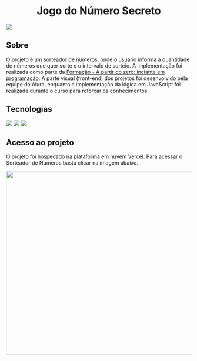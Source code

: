 <h1 align="center">Jogo do Número Secreto</h1>
<div>
  <img src="https://img.shields.io/badge/STATUS-%20CONCLUIDO-green?style=flat">
</div>

## Sobre
<p>
O projeto é um sorteador de números, onde o usuário informa a quantidade de números que quer sorte e o intervalo de sorteio. A implementação foi realizada como parte da <a href="https://github.com/thidepra/formacao-java-i-alura">
Formação - A partir do zero: inciante em programação</a>. A parte visual (front-end) dos projetos foi desenvolvido pela equipe da Alura, enquanto a implementação da lógica em JavaScript foi realizada durante o curso para reforçar os conhecimentos.
</p>

## Tecnologias
<div>
  <img src="https://img.shields.io/badge/html5-%23E34F26.svg?style=for-the-badge&logo=html5&logoColor=white">
  <img src="https://img.shields.io/badge/css3-%231572B6.svg?style=for-the-badge&logo=css3&logoColor=white">
  <img src="https://img.shields.io/badge/JavaScript-F7DF1E?style=for-the-badge&logo=javascript&logoColor=black">
</div>

## Acesso ao projeto
<p>
O projeto foi hospedado na plataforma em nuvem <a href="https://vercel.com/">Vercel</a>.
Para acessar o Sorteador de Números basta clicar na imagem abaixo.
</p>

<div align="center">
  <a href="https://sorteador-numeros-depra.vercel.app/">
  <img height="500" width="700" src="https://i.postimg.cc/J07bRYCf/sorteador.png">
  </a>
</div>
